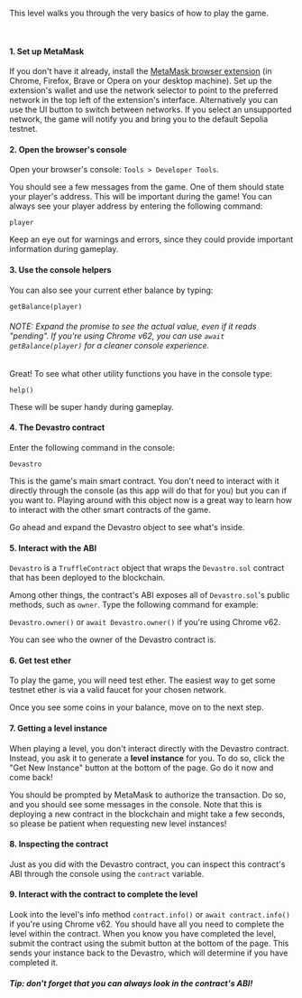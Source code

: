 This level walks you through the very basics of how to play the game.

&nbsp;

#### 1. Set up MetaMask

If you don't have it already, install the [MetaMask browser extension](https://metamask.io/) (in Chrome, Firefox, Brave or Opera on your desktop machine).
Set up the extension's wallet and use the network selector to point to the preferred network in the top left of the extension's interface. Alternatively you can use the UI button to switch between networks. If you select an unsupported network, the game will notify you and bring you to the default Sepolia testnet.

#### 2. Open the browser's console

Open your browser's console: `Tools > Developer Tools`.

You should see a few messages from the game. One of them should state your player's address. This will be important during the game! You can always see your player address by entering the following command:

`player`

Keep an eye out for warnings and errors, since they could provide important information during gameplay.

#### 3. Use the console helpers

You can also see your current ether balance by typing:

`getBalance(player)`

###### NOTE: Expand the promise to see the actual value, even if it reads "pending". If you're using Chrome v62, you can use `await getBalance(player)` for a cleaner console experience.

Great! To see what other utility functions you have in the console type:

`help()`

These will be super handy during gameplay.

#### 4. The Devastro contract

Enter the following command in the console:

`Devastro`

This is the game's main smart contract. You don't need to interact with it directly through the console (as this app will do that for you) but you can if you want to. Playing around with this object now is a great way to learn how to interact with the other smart contracts of the game.

Go ahead and expand the Devastro object to see what's inside.

#### 5. Interact with the ABI

`Devastro` is a `TruffleContract` object that wraps the `Devastro.sol` contract that has been deployed to the blockchain.

Among other things, the contract's ABI exposes all of `Devastro.sol`'s public methods, such as `owner`. Type the following command for example:

`Devastro.owner()` or `await Devastro.owner()` if you're using Chrome v62.

You can see who the owner of the Devastro contract is.

#### 6. Get test ether

To play the game, you will need test ether. The easiest way to get some testnet ether is via a valid faucet for your chosen network.

Once you see some coins in your balance, move on to the next step.

#### 7. Getting a level instance

When playing a level, you don't interact directly with the Devastro contract. Instead, you ask it to generate a **level instance** for you. To do so, click the "Get New Instance" button at the bottom of the page. Go do it now and come back!

You should be prompted by MetaMask to authorize the transaction. Do so, and you should see some messages in the console. Note that this is deploying a new contract in the blockchain and might take a few seconds, so please be patient when requesting new level instances!

#### 8. Inspecting the contract

Just as you did with the Devastro contract, you can inspect this contract's ABI through the console using the `contract` variable.

#### 9. Interact with the contract to complete the level

Look into the level's info method `contract.info()` or `await contract.info()` if you're using Chrome v62.
You should have all you need to complete the level within the contract.
When you know you have completed the level, submit the contract using the submit button at the bottom of the page.
This sends your instance back to the Devastro, which will determine if you have completed it.

##### Tip: don't forget that you can always look in the contract's ABI!
